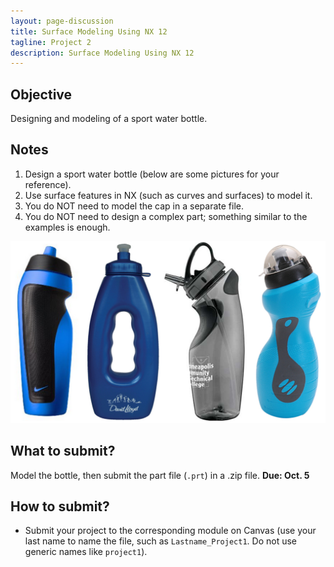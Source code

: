 ```yaml
---
layout: page-discussion
title: Surface Modeling Using NX 12
tagline: Project 2
description: Surface Modeling Using NX 12
---
```


## Objective

Designing and modeling of a sport water bottle.

## Notes

1. Design a sport water bottle (below are some pictures for your reference).
2. Use surface features in NX (such as curves and surfaces) to model it.
3. You do NOT need to model the cap in a separate file.
4. You do NOT need to design a complex part; something similar to the examples is enough.

<img src="../assets/images/project-2/bottles.png" width="700">



## What to submit?

Model the bottle, then submit the part file (`.prt`) in a .zip file. **Due: Oct. 5**

## How to submit?

- Submit your project to the corresponding module on Canvas (use your last name to name the file, such as `Lastname_Project1`. Do not use generic names like `project1`).